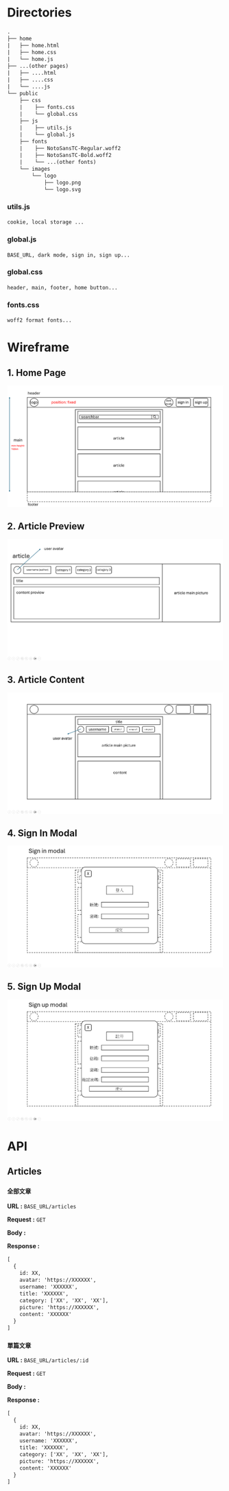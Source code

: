 # Directories

```
.
├── home
|   ├── home.html
|   ├── home.css
|   └── home.js
├── ...(other pages)
|   ├── ....html
|   ├── ....css
|   └── ....js
└── public
    ├── css
    |    ├── fonts.css
    |    └── global.css
    ├── js
    |    ├── utils.js
    |    └── global.js
    ├── fonts
    |    ├── NotoSansTC-Regular.woff2
    |    ├── NotoSansTC-Bold.woff2
    |    └── ...(other fonts)
    └── images
        └── logo
            ├── logo.png
            └── logo.svg
```
### utils.js

`cookie, local storage ...`

### global.js

`BASE_URL, dark mode, sign in, sign up...`

### global.css

`header, main, footer, home button...`

### fonts.css

`woff2 format fonts...`

# Wireframe

## 1. Home Page

![Home Page](./public/images/wireframe/home.png)

## 2. Article Preview

![Article Preview](./public/images/wireframe/article-preview.png)

## 3. Article Content

![Article Content](./public/images/wireframe/article-content.png)

## 4. Sign In Modal

![Sign In Modal](./public/images/wireframe/sign-in.png)

## 5. Sign Up Modal

![Sign Up Modal](./public/images/wireframe/sign-up.png)

# API

## Articles

### `全部文章`

**URL :** `BASE_URL/articles`

**Request :** `GET`

**Body :**

**Response :**

```
[
  {
    id: XX,
    avatar: 'https://XXXXXX',
    username: 'XXXXXX',
    title: 'XXXXXX',
    category: ['XX', 'XX', 'XX'],
    picture: 'https://XXXXXX',
    content: 'XXXXXX'
  }
]
```

### `單篇文章`

**URL :** `BASE_URL/articles/:id`

**Request :** `GET`

**Body :**

**Response :**

```
[
  {
    id: XX,
    avatar: 'https://XXXXXX',
    username: 'XXXXXX',
    title: 'XXXXXX',
    category: ['XX', 'XX', 'XX'],
    picture: 'https://XXXXXX',
    content: 'XXXXXX'
  }
]
```